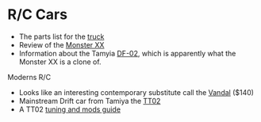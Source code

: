 # R/C Cars
- The parts list for the [truck](http://extrememachinesrc.autotecsales.com/parts.htm)
- Review of the [Monster XX](http://www.rcuniverse.com/magazine/article_display.cfm?article_id=1299)
- Information about the Tamyia [DF-02](http://www.rceasy.com/2004/06/19/tamiya-gravel-hound-df-02/), which is apparently what the Monster XX is a clone of.


Moderns R/C
- Looks like an interesting contemporary substitute call the [Vandal](http://www.hobbyking.com/hobbyking/store/__63622__1_10_Quanum_Vandal_XL_4WD_Monster_Buggy_RTR_.html) ($140)
- Mainstream Drift car from Tamiya the [TT02](http://www.thercracer.com/2013/05/tamiya-tt02-build-and-review.html)
- A TT02 [tuning and mods guide](http://www.thercracer.com/2014/08/tamiya-tt02-guide-mods-tuning-and-tips.html)